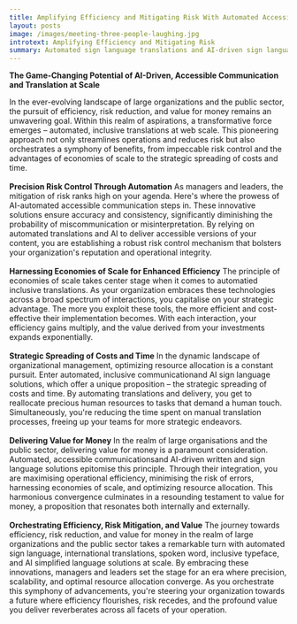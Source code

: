 ```yaml
---
title: Amplifying Efficiency and Mitigating Risk With Automated Accessible Communications
layout: posts
image: /images/meeting-three-people-laughing.jpg
introtext: Amplifying Efficiency and Mitigating Risk
summary: Automated sign language translations and AI-driven sign language, simplifed easy-read, spoken word and international language solutionscan transform the efficiency and reach of your organisation. A pioneering approach streamlines operations and helps control risk, bringing benefits from economies of scale.
---
```


**The Game-Changing Potential of AI-Driven, Accessible Communication and Translation at Scale**

In the ever-evolving landscape of large organizations and the public sector, the pursuit of efficiency, risk reduction, and value for money remains an unwavering goal. Within this realm of aspirations, a transformative force emerges – automated, inclusive  translations at web scale. This pioneering approach not only streamlines operations and reduces risk but also orchestrates a symphony of benefits, from impeccable risk control and the advantages of economies of scale to the strategic spreading of costs and time.
\
\
**Precision Risk Control Through Automation**
As managers and leaders, the mitigation of risk ranks high on your agenda. Here's where the prowess of AI-automated accessible communication steps in. These innovative solutions ensure accuracy and consistency, significantly diminishing the probability of miscommunication or misinterpretation. By relying on automated translations and AI to deliver accessible versions of your content, you are establishing a robust risk control mechanism that bolsters your organization's reputation and operational integrity.
\
\
**Harnessing Economies of Scale for Enhanced Efficiency**
The principle of economies of scale takes center stage when it comes to automatied inclusive translations. As your organization embraces these technologies across a broad spectrum of interactions, you capitalise on your strategic advantage. The more you exploit these tools, the more efficient and cost-effective their implementation becomes. With each interaction, your efficiency gains multiply, and the value derived from your investments expands exponentially.
\
\
**Strategic Spreading of Costs and Time**
In the dynamic landscape of organizational management, optimizing resource allocation is a constant pursuit. Enter automated, inclusive communicationand AI sign language solutions, which offer a unique proposition – the strategic spreading of costs and time. By automating translations and delivery, you get to reallocate precious human resources to tasks that demand a human touch. Simultaneously, you're reducing the time spent on manual translation processes, freeing up your teams for more strategic endeavors.
\
\
**Delivering Value for Money**
In the realm of large organisations and the public sector, delivering value for money is a paramount consideration. Automated, accessible communicationsand AI-driven written and sign language solutions epitomise this principle. Through their integration, you are maximising operational efficiency, minimising the risk of errors, harnessing economies of scale, and optimizing resource allocation. This harmonious convergence culminates in a resounding testament to value for money, a proposition that resonates both internally and externally.
\
\
**Orchestrating Efficiency, Risk Mitigation, and Value**
The journey towards efficiency, risk reduction, and value for money in the realm of large organizations and the public sector takes a remarkable turn with automated sign language, international translations, spoken word, inclusive typeface, and AI simplified language solutions at scale. By embracing these innovations, managers and leaders set the stage for an era where precision, scalability, and optimal resource allocation converge. As you orchestrate this symphony of advancements, you're steering your organization towards a future where efficiency flourishes, risk recedes, and the profound value you deliver reverberates across all facets of your operation.
